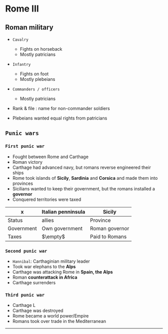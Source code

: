 # Rome III
## Roman military
- `Cavalry`
  - Fights on horseback
  - Mostly patricians
- `Infantry`
  - Fights on foot
  - Mostly plebeians
- `Commanders / officers `
  - Mostly patricians
- Rank & file : name for non-commander soldiers

- Plebeians wanted equal rights from patricians

## `Punic wars`

### `First punic war`
- Fought between Rome and Carthage
- Roman victory
- Carthage had advanced navy, but romans reverse engineered their ships
- Rome took islands of **Sicily**, **Sardinia** and **Corsica** and made them into provinces
- Sicilians wanted to keep their government, but the romans installed a **governor**
- Conquered territories were taxed

|x|Italian penninsula|Sicily|
|----|----|----|
|Status|allies|Province|
|Government|Own government|Roman governor|
|Taxes|$\empty$|Paid to Romans|
### `Second punic war`
- `Hannibal`: Carthaginian military leader
- Took war elephans to the **Alps**
- Carthage was attacking Rome in **Spain, the Alps**
- Roman **counterattack in Africa**
- Carthage surrenders
### `Third punic war`
- Carthage L
- Carthage was destroyed
- Rome became a world power/Empire
- Romans took over trade in the Mediterranean
------

